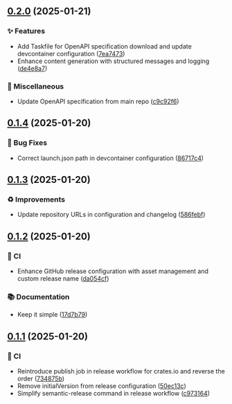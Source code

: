 ## [0.2.0](https://github.com/inference-gateway/rust-sdk/compare/0.1.4...0.2.0) (2025-01-21)

### ✨ Features

* Add Taskfile for OpenAPI specification download and update devcontainer configuration ([7ea7473](https://github.com/inference-gateway/rust-sdk/commit/7ea7473e557405a3e856b77deaebe3096d30c613))
* Enhance content generation with structured messages and logging ([de4e8a7](https://github.com/inference-gateway/rust-sdk/commit/de4e8a74fb128f961854954785c462dd0db05bb6))

### 🔧 Miscellaneous

* Update OpenAPI specification from main repo ([c9c92f6](https://github.com/inference-gateway/rust-sdk/commit/c9c92f6b56afefa5de237752265f083c9be6c159))

## [0.1.4](https://github.com/inference-gateway/rust-sdk/compare/0.1.3...0.1.4) (2025-01-20)

### 🐛 Bug Fixes

* Correct launch.json path in devcontainer configuration ([86717c4](https://github.com/inference-gateway/rust-sdk/commit/86717c4f49c1b5b87cecfc33e19f62c5e93c58f0))

## [0.1.3](https://github.com/inference-gateway/rust-sdk/compare/0.1.2...0.1.3) (2025-01-20)

### ♻️ Improvements

* Update repository URLs in configuration and changelog ([586febf](https://github.com/inference-gateway/rust-sdk/commit/586febf9cddf7268e87153de45e3f6a72bcb851d))

## [0.1.2](https://github.com/inference-gateway/rust-sdk/compare/0.1.1...0.1.2) (2025-01-20)

### 👷 CI

- Enhance GitHub release configuration with asset management and custom release name ([da054cf](https://github.com/inference-gateway/rust-sdk/commit/da054cf30788d6179336307e4f957f6051ba5d44))

### 📚 Documentation

- Keep it simple ([17d7b79](https://github.com/inference-gateway/rust-sdk/commit/17d7b792201a3bfc735da913b60e3c23b7d0314c))

## [0.1.1](https://github.com/inference-gateway/rust-sdk/compare/0.1.0...0.1.1) (2025-01-20)

### 👷 CI

- Reintroduce publish job in release workflow for crates.io and reverse the order ([734875b](https://github.com/inference-gateway/rust-sdk/commit/734875bb64098c3e78be713d9da52a567a646482))
- Remove initialVersion from release configuration ([50ec13c](https://github.com/inference-gateway/rust-sdk/commit/50ec13c335ea895b52cb2a8c5942ed4998a0c15f))
- Simplify semantic-release command in release workflow ([c973164](https://github.com/inference-gateway/rust-sdk/commit/c97316421e5d05a0a2d6476169ba8f316bbff09e))
